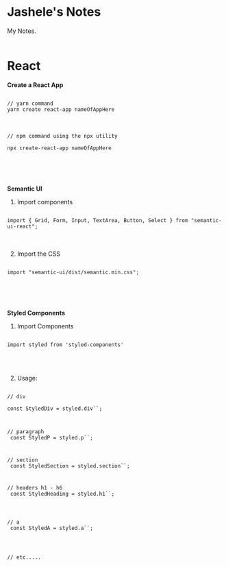 # Jashele's Notes
My Notes.
<br /><br />

# React
<b>Create a React App</b>

<code>
// yarn command
yarn create react-app nameOfAppHere
</code>
<br /><br />
<code>
// npm command using the npx utility <br />
npx create-react-app nameOfAppHere
</code>




<br /><br /><br />




<b>Semantic UI</b>

1. Import components

<code>
import { Grid, Form, Input, TextArea, Button, Select } from "semantic-ui-react";
</code>
<br /><br />

2. Import the CSS

<code>
import "semantic-ui/dist/semantic.min.css";
</code>




<br /><br /><br />





<b>Styled Components</b><br />

1. Import Components

<code>
import styled from 'styled-components'
</code>

<br /><br />

2. Usage:


<code>
// div <br />
const StyledDiv = styled.div``; <br />

// paragraph <br />
const StyledP = styled.p``; <br />

// section <br />
const StyledSection = styled.section``; <br />

// headers h1 - h6 <br />
const StyledHeading = styled.h1``; <br />

// a <br />
const StyledA = styled.a``; <br /> <br />

// etc.....
</code>
